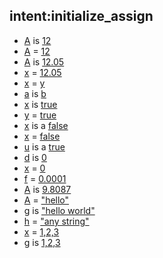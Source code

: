 ## intent:initialize_assign
* [A](var_name) is [12](var_value)
* [A](var_name) = [12](var_value)
* [A](var_name) is [12.05](var_value)
* [x](var_name) = [12.05](var_value)
* [x](var_name) = [y](var_value)
* [a](var_name) is [b](var_value)
* [x](var_name) is [true](var_value)
* [y](var_name) = [true](var_value)
* [x](var_name) is a [false](var_value)
* [x](var_name) = [false](var_value)
* [u](var_name) is a [true](var_value)
* [d](var_name) is [0](var_value)
* [x](var_name) = [0](var_value)
* [f](var_name) = [0.0001](var_value)
* [A](var_name) is [9.8087](var_value)
* [A](var_name) = ["hello"](var_value)
* [g](var_name) is ["hello world"](var_value)
* [h](var_name) = ["any string"](var_value)
* [x](var_name) = [1,2,3](var_value)
* [g](var_name) is [1,2,3](var_value)
